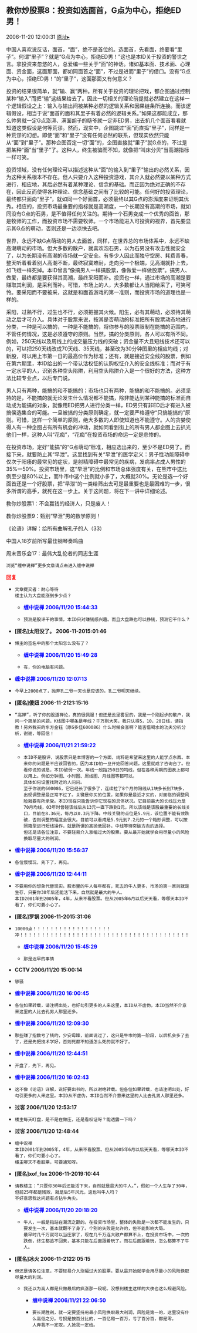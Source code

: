 ## 教你炒股票8：投资如选面首，G点为中心，拒绝ED男！
2006-11-20 12:00:31
[原址▸](http://www.fxgan.com/chan_time/2006_07_12/333.htm)



 


 


 中国人喜欢说反话，面首，“面”，绝不是首位的。选面首，先看面，终要看“里子”。何谓“里子”？就是“G点为中心，拒绝ED男！”这也是本ID关于投资的警世之言。拿投资来忽悠的人，总爱编一些关于“面”的神话。诸如基本面、技术面、心理面、资金面，这面那面，都如同面首之“面”，不过是进而“里子”的借口。没有“G点为中心，拒绝ED男！”的“里子”，这面那面又有何意义？


 


  投资的结果很简单，就“输、赢”两种。所有关于投资的理论把戏，都企图通过控制某种“输入”而把“输”这结果给去了。因此一切相关的理论前提就必然建立在这样一个逻辑假设之上：输入与输出间被某种必然的逻辑关系和因果链条所连接。而该逻辑假设，相当于说“面首的面和其里子有着必然的逻辑关系。”如果这都能成立，那么帅男就一定G点澎湃、满面胡子的糙爷就一定非ED男，出去扒几个面首看看就知道这类假设是何等荒谬。然而，现实中，企图跳过“面”而直捣“里子”，同样是一种荒谬的幻想。即使“面”和“里子”没有任何必然的联系，但现实依然只能从“面”到“里子”。那种企图否定一切“面”的，企图直接就“里子”就G点的，不过是把某种“面”当“里子”了。这种人，终生被骗而不知，就像把“叫床分贝”当高潮指标一样可笑。


 


  投资领域，没有任何理论可以描述这种从“面”的输入到“里子”输出的必然关系，因为这种关系根本不存在。但人只要介入这种投资游戏，其介入就必然要以某种方式进行，相应地，其后必然有着某种理论、信念的基础。而正因为绝对正确的不存在，因此反而使得各种理论、信念基础之间有了比较的可能。任何好的投资理论，最终都只面向“里子”，就如同一个好面首，必须最终以其G点的澎湃度来证明其优秀。相应的，投资市场最重要的指标就是高潮度，一个长期没有高潮的市场，就如同没有G点的石男，是不值得任何关注的。期待一个石男变成一个优秀的面首，那是牧师的工作，而投资市场不需要牧师。一个市场能进入可投资的视界，首先要显示其G点的萌动，否则还是一边凉快去吧。


 


  世界，永远不缺G点萌动的男人去面首，同样，在世界总的市场体系中，永远不缺高潮萌动的市场。但大多数的散户，就喜欢泡石男，以为石男没有攻击性就安全了，以为长期没有高潮的市场就一定安全。有多少人因此而独守空房、耗费青春，整天听着看着别人高潮不断，最终寂寞难耐，走向另一个极端，见高潮就扑上去，如飞蛾一样死掉。本ID曾言“像搞男人一样搞股票，像做爱一样做股票”。搞男人、做爱，最终都是要获得其高潮，最终采阳而补。投资也一样，通过市场的高潮是要赚取其利润，是采利而补。可惜，市场上的人，大多数都让人当阳给采了，可笑可怜。要采阳而不要被采，这就是和面首游戏的第一准则，而投资市场的道理也是一样的。


 


  采阳，过熟不行，过生也不行，必须把握其火候。阳生，必有其萌动，必须待其萌动之后才可介入。具体对于股票来说，按其是否萌动的标准把所有股票动态地进行分类，一种是可以搞的，一种是不能搞的，将你参与的股票限制在能搞的范围内，不管任何情况，这是必须遵守的原则。当然，搞的分类原则，各人可以有所不同。例如，250天线以及周线上的成交量压力线的突破；资金量不大且短线技术还可以的，可以把250天线改成70天线、35天线，甚至改为30分钟图里的相应均线；对新股，可以用上市第一日的最高价作为标准；还有，就是接近安全线的股票，例如在第六期里，本ID给出的一个带认沽权怔的认购权怔介入的安全线标准；而对于有一定水平的人，识别各种空头陷阱，利用空头陷阱介入是一个很好的方法，这种方法比较专业点，以后专门说。


 


  男人只有两种，能搞的和不能搞的；市场也只有两种，能搞的和不能搞的。必须坚持的是，不能搞的就无论发生什么情况都不能搞，除非能达到某种能搞的标准而自动成为能搞的对象，就像用ED把男人进行分类一样，ED男只有非ED后才有进入被搞侯选集合的可能。一旦被搞的分类原则确定，就一定要严格遵守“只搞能搞的”原则。可惜，这样一个简单的原则，绝大多数的人即使知道也不能遵守。人的贪婪使得人有一种企图占有所有机会的冲动，就如同看到街上的所有男人都企图上去扒光他们一样，这种人叫“花痴”，“花痴”在投资市场的命运一定是悲惨的。


 


  在投资市场，定好“能搞”的“G点萌动”标准，相应选出来的，至少不是ED男了。而接下来，就要防止其“早泄”。这里找到有关“早泄”的医学定义：男子性功能障碍中仅次于阳痿的最常见的症状，是射精障碍中最常见的疾病，发病率占成人男性的35%一50%。投资市场里，这“早泄”的比例和市场总体强度有关，在熊市中这比例至少是80%以上，而牛市中这个比例就小多了，大概就30%。无论是选一个好面首还是一个好股票，把“早泄”的一类给筛出去可是最重要也是最困难的一步，很多所谓的高手，就死在这一步上。关于这问题，将在下一讲中详细论述。


 


 
  教你炒股票1：不会赢钱的经济人，只是废人！
 
 
  
 
 
  教你炒股票9：甄别“早泄”男的数学原则！
 
 
  
 
 
  《论语》详解：给所有曲解孔子的人（33）
 
 
  
 
 
  
   中国人18岁前所写最佳钢琴奏鸣曲
  
  
   
  
  
   周末音乐会17：最伟大乱伦者的同志生涯
  
  
   
  
  
   
    浏览“缠中说禅”更多文章请点击进入缠中说禅
   
  
 





<font color='red'>**回复**</font>


- ```
  文章提交者：耐心等待
  楼主认为大盘能涨到多少点？
  ```
   - <font color='blue'>**缠中说禅 2006/11/20 15:44:33**</font>
   - ```
     预测是股评干的事情，本ID只对赚钱感兴趣。而且大盘跌也可以挣钱，预测它干什么？
     ```
- **[匿名]太阳没了。 2006-11-2015:01:46**
- ```
  博主的签名中的那个太阳怎么没有了？
  ```
   - <font color='blue'>**缠中说禅 2006/11/20 15:49:28**</font>
   - ```
     有，你的电脑有问题。
     ```
- <font color='blue'>**缠中说禅 2006/11/20 12:07:13**</font>
- ```
  今早上2000点了，抛弃孔二爷一天也是应该的。孔二爷明天继续。
  ```
- **[匿名]傻妞 2006-11-2121:15:16**
- ```
  “高禅”，听了你的股道禅论，真的很佩服！但还是云里雾里的，我是一个刚起步的散户，我问一个简单的问题，K线图中哪条是年线？千万别大笑，我只认得5，10，20日线，请指教！另外我买的东方金钰（原G多佳600086）什么时候会涨啊？能否借喝水的功夫分析分析，谢谢，等回信！
  ```
   - <font color='blue'>**缠中说禅 2006/11/21 21:59:22**</font>
   - ```
     本ID不是股评，说股票只是本博客的一个方面，纯粹是希望来这里的人能学点东西。本来你的问题是不应该回答的，因为本ID怕一旦开始回答问题，这里就成了咨询台了。但看你说的诚恳，本ID破例一次。年线一般指250日的均线，但在各种周期的图表上都可以用上。例如分钟图、小时图、周线图、月线图等都可以。
     具体如何设置找附近的人问问。
     至于你说的600086，它已经长了很多了，连续拉了8个月的阳线从1块多长到7块多，出现调整是最正常不过了。关键是你买的位置，如果你是最近才买的，对面临的调整风险就要有所承受。本ID现在只能告诉你它现在的具体状况。它目前最大的长线压力是70月均线，03年时曾碰该线后从13元一直下跌到1元，所以该线是该股最重要的长线关口，目前在8.36元，每月以0.3元下降。中线关键的点位是5.9元，该位置不能有效跌破，否则调整的幅度会很大。目前可以看成是5.9元到7.2元的一个箱形调整，可以按照箱型进行短线操作，就是所谓的高抛低回补。中线等待突破方向的选择。
     但还是请各位注意，不要轻易介入涨幅过大的股票。要从最开始就学会用尽量小的风险换取尽量大的利润。
     ```
- <font color='blue'>**缠中说禅 2006/11/20 15:56:37**</font>
- ```
  各位慢慢玩，先下了，再见。
  ```
- <font color='blue'>**缠中说禅 2006/11/20 12:44:11**</font>
- ```
  不要用你的想象代替现实。股市里的牛人每年都有，死去的牛人更多，市场的第一原则就是生存，只要你30年后还能活下来，自然就是最大的牛人。
  本ID2001年到2005年，4年，从来不看股票。但从2005年6月以后天天看，等哪天本ID不看了，你们可要小心了。
  ```
- **[匿名]罗锅 2006-11-2015:31:06**
- ```
  10000点！！！！！！！！！！！！！！！！！！冲！！！！！！！！！！！！！！！！！！！！！！！！！！！！！！！！！！！！！！！！！！！！！！！！！！！！！！！！！！！
  ```
   - <font color='blue'>**缠中说禅 2006/11/20 15:45:29**</font>
   - ```
     那是迟早的事情
     ```
- **CCTV 2006/11/20 15:00:14**
- ```
  够骚
  ```
- <font color='blue'>**缠中说禅 2006/11/20 16:00:45**</font>
- ```
  各位如果转载，请注明出处，也好勾引更多的人来这里，本ID从不虚伪，本ID当然不介意来这里的人比去孔男人那里还多。
  ```
- <font color='blue'>**缠中说禅 2006/11/20 12:09:30**</font>
- ```
  那些赚了指数亏了钱的，少安毋躁，前面说过了，这只是牛市的第一阶段，以后机会多了去了，还是先把技术学好，否则死都不知道怎么死的就不好了。
  ```
- <font color='blue'>**缠中说禅 2006/11/20 12:44:51**</font>
- ```
  开盘了，先下，再见。
  ```
- <font color='blue'>**缠中说禅 2006/11/20 16:02:43**</font>
- ```
  这不像《论语》详解，说好要出书的，所以谢绝转载。但各位如果转载，也请注明出处，好勾引更多的人来这里。本ID从不虚伪，本ID当然不介意来这里的人比去孔男人那里还多。
  ```
- **过客 2006/11/20 12:53:17**
- ```
  楼主每天盯盘，是不是在做庄，还是看权证呀？能透露一下吗？
  ```
- **过客 2006/11/20 12:48:44**
- ```
  缠中说禅
  本ID2001年到2005年，4年，从来不看股票。但从2005年6月以后天天看，等哪天本ID不看了，你们可要小心了。
  楼主哪天不看股票，可要通知呀。
  ```
- **[匿名]xof_fox 2006-11-2019:10:44**
- ```
  请教楼主：“只要你30年后还能活下来，自然就是最大的牛人。”，假如一个人生存了30年，但前25年都是残败，就是后5年风光，这也叫牛人吗？
  不好意思我这问题有点钻牛角尖。
  ```
   - <font color='blue'>**缠中说禅 2006/11/20 20:18:20**</font>
   - ```
     牛人，一般是指站在潮流之巅的。在投资市场里，整体的失败是一次都不能发生的，只要发生一次，基本就翻不了身了。个别的失败是允许的，但不能影响大局。
     最早时几千万就可以当庄家了，现在几千万连大散户都算不上，在投资市场中，一次的跌倒，终生都追不回来，基本只能在后面跟着玩了。而在后面跟着玩，怎么都算不了牛人。
     ```
- **[匿名]冰火 2006-11-2122:05:15**
- ```
  但还是请各位注意，不要轻易介入涨幅过大的股票。要从最开始就学会用尽量小的风险换取尽量大的利润。
  ```
   - ```
     我还以为高人都是只做最后的疯涨那一段呢。没想到楼主这样的大侠也这么规避风险。
     ```
      - <font color='blue'>**缠中说禅 2006/11/21 22:06:50**</font>
      - ```
        要长期胜利，就一定要坚持用最小风险换取最大利润，风险是第一的，这里没有什么高低之分。亏损是按百分比的，一百亿和一百万，亏了百分百，都是零。
        人弃我不一定取，人抢我一定给。
        ```
